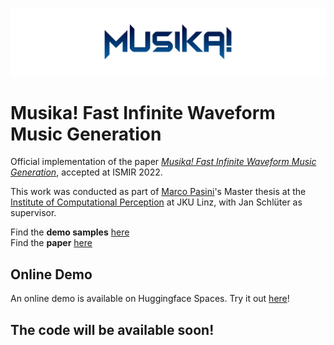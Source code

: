 ![musika_logo](images/musika_logo.png)

# Musika! Fast Infinite Waveform Music Generation
Official implementation of the paper [*Musika! Fast Infinite Waveform Music Generation*](https://arxiv.org/), accepted at ISMIR 2022.  


This work was conducted as part of [Marco Pasini](https://twitter.com/marco_ppasini)'s Master thesis at the [Institute of Computational Perception](https://www.jku.at/en/institute-of-computational-perception/) at JKU Linz, with Jan Schlüter as supervisor.  

Find the __demo samples__ [here](https://marcoppasini.github.io/musika)  
Find the __paper__ [here](https://arxiv.org/abs/2208.08706)

## Online Demo
An online demo is available on Huggingface Spaces. Try it out [here](https://huggingface.co/spaces/marcop/musika)! 

## The code will be available soon!

<!-- ## Installation
First of all, make sure to have [conda](https://www.anaconda.com/products/distribution) and [ffmpeg](https://ffmpeg.org/) installed.

First, create a new environment for *musika*:

```bash
conda create -n musika python=3.9
```

Then, activate the environment (do this every time you wish to use *musika*):

```bash
conda activate musika
```

Finally, clone this repository, move to its directory and install the requirements:

```bash
git clone https://github.com/marcoppasini/musika
cd musika
pip install -r requirements.txt
```

## Generate Samples
You can conveniently generate samples using a [Gradio](https://gradio.app/) interface by running the command:

```bash
python3 musika.py
```

By default the system generates *classical music* samples. To generate *techno* samples, specify a different path for the pretrained weights:

```bash
python3 musika.py --load_path checkpoints/techno
```

## Training
You can train a *musika* system using your own custom dataset. A pretrained encoder and decoder are provided to produce training data (in the form of compressed latent sequences) of any arbitrary domain.

> Please note that using the provided universal encoder will produce lower quality samples: training a custom encoder and decoder for a specific dataset would produce higher quality samples, especially for narrow music domains. A training script for custom encoders/decoders will be provided in the future!

Before proceeding, make sure to have a GPU with *cuda* installed. Mixed precision is enabled by default, so if your GPU does not support it make sure to disable it using the `--mixed_precision False`  flag.

First of all, encode audio files to training samples with:

```bash
python3 musika_encode.py --files_path folder_of_audio_files/ --save_path output_folder/
```

Then, you can train a custom musika system using:

```bash
python3 musika_train.py --train_path output_folder/
```

Make sure to check out all the other flags in the *parse.py* file!

 -->
